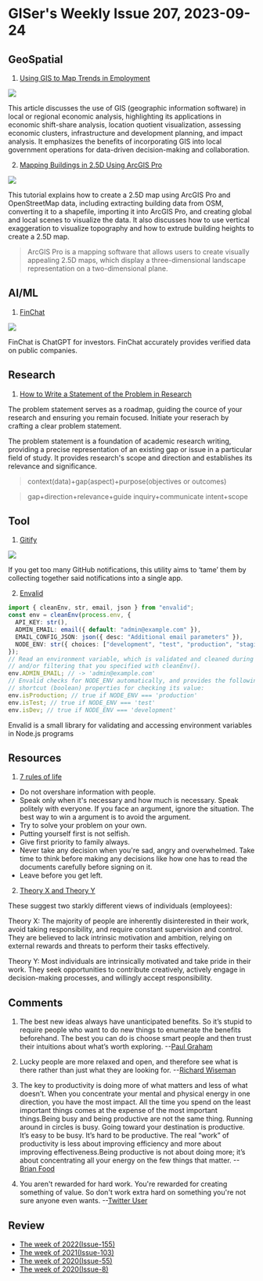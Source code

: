 # GISer's Weekly Issue 207, 2023-09-24

## GeoSpatial

1. [Using GIS to Map Trends in Employment](https://www.gislounge.com/gis-map-trends-employment/)

![](https://www.gislounge.com/wp-content/uploads/2023/09/location-quotidient-sections-oregon.png)

This article discusses the use of GIS (geographic information software) in local or regional economic analysis, highlighting its applications in economic shift-share analysis, location quotient visualization, assessing economic clusters, infrastructure and development planning, and impact analysis. It emphasizes the benefits of incorporating GIS into local government operations for data-driven decision-making and collaboration.

2. [Mapping Buildings in 2.5D Using ArcGIS Pro](https://www.gislounge.com/map-buildings-2-5d-arcgis-pro/)

![](https://www.gislounge.com/wp-content/uploads/2023/09/Arcgis-pro-25D-Building-map.png)

This tutorial explains how to create a 2.5D map using ArcGIS Pro and OpenStreetMap data, including extracting building data from OSM, converting it to a shapefile, importing it into ArcGIS Pro, and creating global and local scenes to visualize the data. It also discusses how to use vertical exaggeration to visualize topography and how to extrude building heights to create a 2.5D map.

> ArcGIS Pro is a mapping software that allows users to create visually appealing 2.5D maps, which display a three-dimensional landscape representation on a two-dimensional plane.

## AI/ML

1. [FinChat](https://finchat.io/)

![](https://cdn.beekka.com/blogimg/asset/202309/bg2023092105.webp)

FinChat is ChatGPT for investors. FinChat accurately provides verified data on public companies.

## Research

1. [How to Write a Statement of the Problem in Research](https://typeset.io/resources/statement-of-the-problem-in-research/)

The problem statement serves as a roadmap, guiding the cource of your research and ensuring you remain focused. Initiate your reserach by crafting a clear problem statement.

The problem statement is a foundation of academic research writing, providing a precise representation of an existing gap or issue in a particular field of study. It provides research's scope and direction and establishes its relevance and significance.

> context(data)+gap(aspect)+purpose(objectives or outcomes)

> gap+direction+relevance+guide inquiry+communicate intent+scope

## Tool

1. [Gitify](https://www.gitify.io/)

![](https://www.gitify.io/_astro/mockup.9f3bb583_Z2qz6Dp.webp)

If you get too many GitHub notifications, this utility aims to ‘tame’ them by collecting together said notifications into a single app.

2. [Envalid](https://github.com/af/envalid)

```ts
import { cleanEnv, str, email, json } from "envalid";
const env = cleanEnv(process.env, {
  API_KEY: str(),
  ADMIN_EMAIL: email({ default: "admin@example.com" }),
  EMAIL_CONFIG_JSON: json({ desc: "Additional email parameters" }),
  NODE_ENV: str({ choices: ["development", "test", "production", "staging"] }),
});
// Read an environment variable, which is validated and cleaned during
// and/or filtering that you specified with cleanEnv().
env.ADMIN_EMAIL; // -> 'admin@example.com'
// Envalid checks for NODE_ENV automatically, and provides the following
// shortcut (boolean) properties for checking its value:
env.isProduction; // true if NODE_ENV === 'production'
env.isTest; // true if NODE_ENV === 'test'
env.isDev; // true if NODE_ENV === 'development'
```

Envalid is a small library for validating and accessing
environment variables in Node.js programs

## Resources

1. [7 rules of life](https://atsp.quora.com/https-www-quora-com-What-are-your-top-7-rules-of-life-answer-Jenny-3638?ch=17&oid=117377044&share=ecd15167&srid=urJ45&target_type=post)

- Do not overshare information with people.
- Speak only when it's necessary and how much is necessary. Speak politely with everyone. If you face an argument, ignore the situation. The best way to win a argument is to avoid the argument.
- Try to solve your problem on your own.
- Putting yourself first is not selfish.
- Give first priority to family always.
- Never take any decision when you're sad, angry and overwhelmed. Take time to think before making any decisions like how one has to read the documents carefully before signing on it.
- Leave before you get left.

2. [Theory X and Theory Y](https://feeder.co/api/post/f9e930ed-5883-11ee-8111-1a21cf3a468a)

These suggest two starkly different views of individuals (employees):

Theory X: The majority of people are inherently disinterested in their work, avoid taking responsibility, and require constant supervision and control. They are believed to lack intrinsic motivation and ambition, relying on external rewards and threats to perform their tasks effectively.

Theory Y: Most individuals are intrinsically motivated and take pride in their work. They seek opportunities to contribute creatively, actively engage in decision-making processes, and willingly accept responsibility.

## Comments

1. The best new ideas always have unanticipated benefits. So it’s stupid to require people who want to do new things to enumerate the benefits beforehand. The best you can do is choose smart people and then trust their intuitions about what’s worth exploring.
   --[Paul Graham](https://fs.blog/brain-food/september-24-2023/)

2. Lucky people are more relaxed and open, and therefore see what is there rather than just what they are looking for.
   --[Richard Wiseman](https://fs.blog/brain-food/september-24-2023/)

3. The key to productivity is doing more of what matters and less of what doesn’t. When you concentrate your mental and physical energy in one direction, you have the most impact. All the time you spend on the least important things comes at the expense of the most important things.Being busy and being productive are not the same thing. Running around in circles is busy. Going toward your destination is productive. It’s easy to be busy. It’s hard to be productive. The real “work” of productivity is less about improving efficiency and more about improving effectiveness.Being productive is not about doing more; it’s about concentrating all your energy on the few things that matter.
   --[Brian Food](https://fs.blog/brain-food/september-24-2023/)

4. You aren't rewarded for hard work. You're rewarded for creating something of value. So don't work extra hard on something you're not sure anyone even wants.
   --[Twitter User](https://nitter.net/thejustinwelsh/status/1699849191248269534)

## Review

- [The week of 2022(Issue-155)](../2022/issue-155.md)
- [The week of 2021(Issue-103)](../2021/issue-103.md)
- [The week of 2020(Issue-55)](../2020/issue-55.md)
- [The week of 2020(Issue-8)](../2019/issue-8.md)
